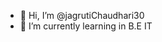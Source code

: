 - 👋 Hi, I’m @jagrutiChaudhari30
- 🌱 I’m currently learning in B.E IT

<!---
jagrutiChaudhari30/jagrutiChaudhari30 is a ✨ special ✨ repository because its `README.md` (this file) appears on your GitHub profile.
You can click the Preview link to take a look at your changes.
--->
